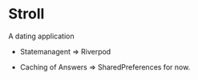 # Stroll

A dating application

* Statemanagent => Riverpod

* Caching of Answers => SharedPreferences for now.
